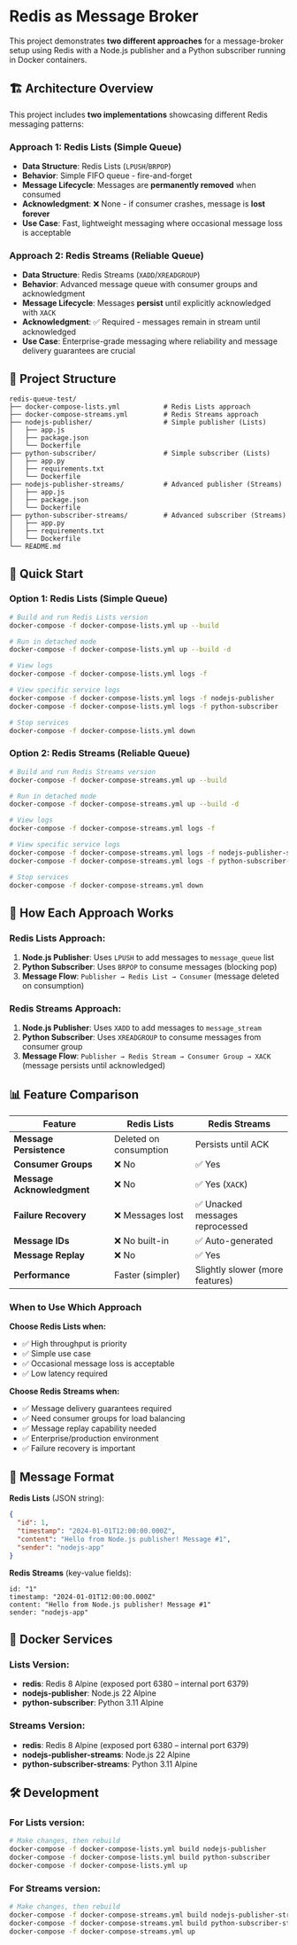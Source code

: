 # Redis as Message Broker

This project demonstrates **two different approaches** for a message-broker setup using Redis with a Node.js publisher and a Python subscriber running in Docker containers.

## 🏗️ Architecture Overview

This project includes **two implementations** showcasing different Redis messaging patterns:

### **Approach 1: Redis Lists (Simple Queue)**

- **Data Structure**: Redis Lists (`LPUSH`/`BRPOP`)
- **Behavior**: Simple FIFO queue - fire-and-forget
- **Message Lifecycle**: Messages are **permanently removed** when consumed
- **Acknowledgment**: ❌ None - if consumer crashes, message is **lost forever**
- **Use Case**: Fast, lightweight messaging where occasional message loss is acceptable

### **Approach 2: Redis Streams (Reliable Queue)**

- **Data Structure**: Redis Streams (`XADD`/`XREADGROUP`)
- **Behavior**: Advanced message queue with consumer groups and acknowledgment
- **Message Lifecycle**: Messages **persist** until explicitly acknowledged with `XACK`
- **Acknowledgment**: ✅ Required - messages remain in stream until acknowledged
- **Use Case**: Enterprise-grade messaging where reliability and message delivery guarantees are crucial

## 📁 Project Structure

```text
redis-queue-test/
├── docker-compose-lists.yml           # Redis Lists approach
├── docker-compose-streams.yml         # Redis Streams approach  
├── nodejs-publisher/                  # Simple publisher (Lists)
│   ├── app.js
│   ├── package.json
│   └── Dockerfile
├── python-subscriber/                 # Simple subscriber (Lists)
│   ├── app.py
│   ├── requirements.txt
│   └── Dockerfile
├── nodejs-publisher-streams/          # Advanced publisher (Streams)
│   ├── app.js
│   ├── package.json
│   └── Dockerfile
├── python-subscriber-streams/         # Advanced subscriber (Streams)
│   ├── app.py
│   ├── requirements.txt
│   └── Dockerfile
└── README.md
```

## 🚀 Quick Start

### **Option 1: Redis Lists (Simple Queue)**

```bash
# Build and run Redis Lists version
docker-compose -f docker-compose-lists.yml up --build

# Run in detached mode
docker-compose -f docker-compose-lists.yml up --build -d

# View logs
docker-compose -f docker-compose-lists.yml logs -f

# View specific service logs
docker-compose -f docker-compose-lists.yml logs -f nodejs-publisher
docker-compose -f docker-compose-lists.yml logs -f python-subscriber

# Stop services
docker-compose -f docker-compose-lists.yml down
```

### **Option 2: Redis Streams (Reliable Queue)**

```bash
# Build and run Redis Streams version
docker-compose -f docker-compose-streams.yml up --build

# Run in detached mode
docker-compose -f docker-compose-streams.yml up --build -d

# View logs
docker-compose -f docker-compose-streams.yml logs -f

# View specific service logs
docker-compose -f docker-compose-streams.yml logs -f nodejs-publisher-streams
docker-compose -f docker-compose-streams.yml logs -f python-subscriber-streams

# Stop services
docker-compose -f docker-compose-streams.yml down
```

## 🔄 How Each Approach Works

### **Redis Lists Approach:**

1. **Node.js Publisher**: Uses `LPUSH` to add messages to `message_queue` list
2. **Python Subscriber**: Uses `BRPOP` to consume messages (blocking pop)
3. **Message Flow**: `Publisher → Redis List → Consumer` (message deleted on consumption)

### **Redis Streams Approach:**

1. **Node.js Publisher**: Uses `XADD` to add messages to `message_stream`
2. **Python Subscriber**: Uses `XREADGROUP` to consume messages from consumer group
3. **Message Flow**: `Publisher → Redis Stream → Consumer Group → XACK` (message persists until acknowledged)

## 📊 Feature Comparison

| Feature | Redis Lists | Redis Streams |
|---------|-------------|---------------|
| **Message Persistence** | Deleted on consumption | Persists until ACK |
| **Consumer Groups** | ❌ No | ✅ Yes |
| **Message Acknowledgment** | ❌ No | ✅ Yes (`XACK`) |
| **Failure Recovery** | ❌ Messages lost | ✅ Unacked messages reprocessed |
| **Message IDs** | ❌ No built-in | ✅ Auto-generated |
| **Message Replay** | ❌ No | ✅ Yes |
| **Performance** | Faster (simpler) | Slightly slower (more features) |

### When to Use Which Approach

**Choose Redis Lists when:**

- ✅ High throughput is priority
- ✅ Simple use case
- ✅ Occasional message loss is acceptable
- ✅ Low latency required

**Choose Redis Streams when:**

- ✅ Message delivery guarantees required
- ✅ Need consumer groups for load balancing
- ✅ Message replay capability needed
- ✅ Enterprise/production environment
- ✅ Failure recovery is important

## 📨 Message Format

**Redis Lists** (JSON string):

```json
{
  "id": 1,
  "timestamp": "2024-01-01T12:00:00.000Z",
  "content": "Hello from Node.js publisher! Message #1",
  "sender": "nodejs-app"
}
```

**Redis Streams** (key-value fields):

```text
id: "1"
timestamp: "2024-01-01T12:00:00.000Z"
content: "Hello from Node.js publisher! Message #1"
sender: "nodejs-app"
```

## 🐳 Docker Services

### **Lists Version:**

- **redis**: Redis 8 Alpine (exposed port 6380 – internal port 6379)
- **nodejs-publisher**: Node.js 22 Alpine
- **python-subscriber**: Python 3.11 Alpine

### **Streams Version:**

- **redis**: Redis 8 Alpine (exposed port 6380 – internal port 6379)
- **nodejs-publisher-streams**: Node.js 22 Alpine
- **python-subscriber-streams**: Python 3.11 Alpine

## 🛠️ Development

### **For Lists version:**

```bash
# Make changes, then rebuild
docker-compose -f docker-compose-lists.yml build nodejs-publisher
docker-compose -f docker-compose-lists.yml build python-subscriber
docker-compose -f docker-compose-lists.yml up
```

### **For Streams version:**

```bash
# Make changes, then rebuild
docker-compose -f docker-compose-streams.yml build nodejs-publisher-streams
docker-compose -f docker-compose-streams.yml build python-subscriber-streams
docker-compose -f docker-compose-streams.yml up
```
